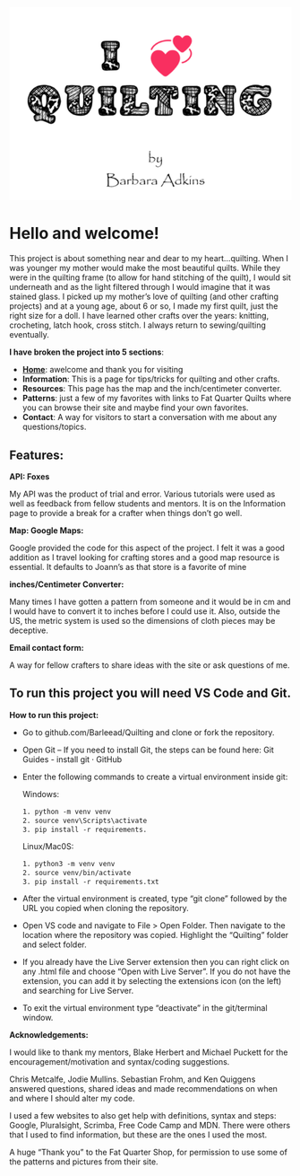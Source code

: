 ![alt text](img/Quilting.png)

# Hello and welcome!

This project is about something near and dear to my heart…quilting. When I was younger my mother would make the most beautiful quilts. While they were in the quilting frame (to allow for hand stitching of the quilt), I would sit underneath and as the light filtered through I would imagine that it was stained glass. I picked up my mother’s love of quilting (and other crafting projects) and at a young age, about 6 or so, I made my first quilt, just the right size for a doll. I have learned other crafts over the years: knitting, crocheting, latch hook, cross stitch. I always return to sewing/quilting eventually.

**I have broken the project into 5 sections**:

- **[Home](Home.html)**: awelcome and thank you for visiting
- **Information**: This is a page for tips/tricks for quilting and other crafts.
- **Resources**: This page has the map and the inch/centimeter converter.
- **Patterns**: just a few of my favorites with links to Fat Quarter Quilts where you can browse their site and maybe find your own favorites.
- **Contact**: A way for visitors to start a conversation with me about any questions/topics.

## Features:

**API: Foxes**

My API was the product of trial and error. Various tutorials were used as well as feedback from fellow students and mentors. It is on the Information page to provide a break for a crafter when things don’t go well.

**Map: Google Maps:**

Google provided the code for this aspect of the project. I felt it was a good addition as I travel looking for crafting stores and a good map resource is essential. It defaults to Joann’s as that store is a favorite of mine

**inches/Centimeter Converter:**

Many times I have gotten a pattern from someone and it would be in cm and I would have to convert it to inches before I could use it. Also, outside the US, the metric system is used so the dimensions of cloth pieces may be deceptive.

**Email contact form:**

A way for fellow crafters to share ideas with the site or ask questions of me.

## To run this project you will need VS Code and Git.

**How to run this project:**

- Go to github.com/Barleead/Quilting and clone or fork the repository.

- Open Git – If you need to install Git, the steps can be found here: Git Guides - install git · GitHub

- Enter the following commands to create a virtual environment inside git:

  Windows:

      1. python -m venv venv
      2. source venv\Scripts\activate
      3. pip install -r requirements.

  Linux/Mac0S:

      1. python3 -m venv venv
      2. source venv/bin/activate
      3. pip install -r requirements.txt

- After the virtual environment is created, type “git clone” followed by the URL you copied when cloning the repository.

- Open VS code and navigate to File > Open Folder. Then navigate to the location where the repository was copied. Highlight the “Quilting” folder and select folder.
- If you already have the Live Server extension then you can right click on any .html file and choose “Open with Live Server”. If you do not have the extension, you can add it by selecting the extensions icon (on the left) and searching for Live Server.

- To exit the virtual environment type “deactivate” in the git/terminal window.

**Acknowledgements:**

I would like to thank my mentors, Blake Herbert and Michael Puckett for the encouragement/motivation and syntax/coding suggestions.

Chris Metcalfe, Jodie Mullins. Sebastian Frohm, and Ken Quiggens answered questions, shared ideas and made recommendations on when and where I should alter my code.

I used a few websites to also get help with definitions, syntax and steps: Google, Pluralsight, Scrimba, Free Code Camp and MDN. There were others that I used to find information, but these are the ones I used the most.

A huge “Thank you” to the Fat Quarter Shop, for permission to use some of the patterns and pictures from their site.
